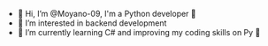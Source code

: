 - 👋 Hi, I’m @Moyano-09, I'm a Python developer 🐍
- 👀 I’m interested in backend development
- 🌱 I’m currently learning C# and improving my coding skills on Py 🌱
<!---
Moyano-09/Moyano-09 is a ✨ special ✨ repository because its `README.md` (this file) appears on your GitHub profile.
You can click the Preview link to take a look at your changes.
--->
